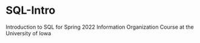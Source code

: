 # SQL-Intro
Introduction to SQL for Spring 2022 Information Organization Course at the University of Iowa
